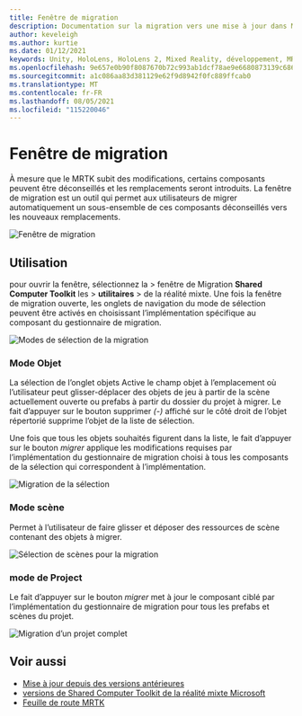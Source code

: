 ```yaml
---
title: Fenêtre de migration
description: Documentation sur la migration vers une mise à jour dans MRTK
author: keveleigh
ms.author: kurtie
ms.date: 01/12/2021
keywords: Unity, HoloLens, HoloLens 2, Mixed Reality, développement, MRTK
ms.openlocfilehash: 9e657e0b90f8087670b72c993ab1dcf78ae9e6680873139c6867d7c551a41895
ms.sourcegitcommit: a1c086aa83d381129e62f9d8942f0fc889ffcab0
ms.translationtype: MT
ms.contentlocale: fr-FR
ms.lasthandoff: 08/05/2021
ms.locfileid: "115220046"
---
```

# <a name="migration-window"></a>Fenêtre de migration

À mesure que le MRTK subit des modifications, certains composants peuvent être déconseillés et les remplacements seront introduits.
La fenêtre de migration est un outil qui permet aux utilisateurs de migrer automatiquement un sous-ensemble de ces composants déconseillés vers les nouveaux remplacements.

![Fenêtre de migration](../images/migration-window/MRTK_Migration_Window.png)

## <a name="usage"></a>Utilisation

pour ouvrir la fenêtre, sélectionnez la  >  fenêtre de Migration **Shared Computer Toolkit** les  >  **utilitaires**  >  de la réalité mixte. Une fois la fenêtre de migration ouverte, les onglets de navigation du mode de sélection peuvent être activés en choisissant l’implémentation spécifique au composant du gestionnaire de migration.  

![Modes de sélection de la migration](../images/migration-window/MRTK_Migration_Modes.png)

### <a name="object-mode"></a>Mode Objet

La sélection de l’onglet objets Active le champ objet à l’emplacement où l’utilisateur peut glisser-déplacer des objets de jeu à partir de la scène actuellement ouverte ou prefabs à partir du dossier du projet à migrer.
Le fait d’appuyer sur le bouton supprimer *(-)* affiché sur le côté droit de l’objet répertorié supprime l’objet de la liste de sélection.

Une fois que tous les objets souhaités figurent dans la liste, le fait d’appuyer sur le bouton *migrer* applique les modifications requises par l’implémentation du gestionnaire de migration choisi à tous les composants de la sélection qui correspondent à l’implémentation.

![Migration de la sélection](../images/migration-window/MRTK_Object_Migration.png)

### <a name="scene-mode"></a>Mode scène

Permet à l’utilisateur de faire glisser et déposer des ressources de scène contenant des objets à migrer.

![Sélection de scènes pour la migration](../images/migration-window/MRTK_Scene_Selection.png)

### <a name="project-mode"></a>mode de Project

Le fait d’appuyer sur le bouton *migrer* met à jour le composant ciblé par l’implémentation du gestionnaire de migration pour tous les prefabs et scènes du projet.

![Migration d’un projet complet](../images/migration-window/MRTK_Project_Migration.png)

## <a name="see-also"></a>Voir aussi

- [Mise à jour depuis des versions antérieures](../../updates-deployment/updating.md)
- [versions de Shared Computer Toolkit de la réalité mixte Microsoft](../../release-notes/mrtk-26-release-notes.md)
- [Feuille de route MRTK](../../roadmap.md)
